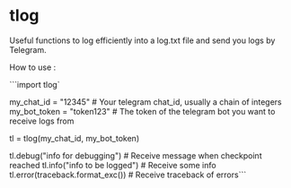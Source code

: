 # tlog

Useful functions to log efficiently into a log.txt file and send you logs by Telegram.

How to use : 

```import tlog`

my_chat_id = "12345"             # Your telegram chat_id, usually a chain of integers
my_bot_token = "token123"        # The token of the telegram bot you want to receive logs from

tl = tlog(my_chat_id, 
          my_bot_token)

tl.debug("info for debugging")   # Receive message when checkpoint reached
tl.info("info to be logged")     # Receive some info
tl.error(traceback.format_exc()) # Receive traceback of errors```
